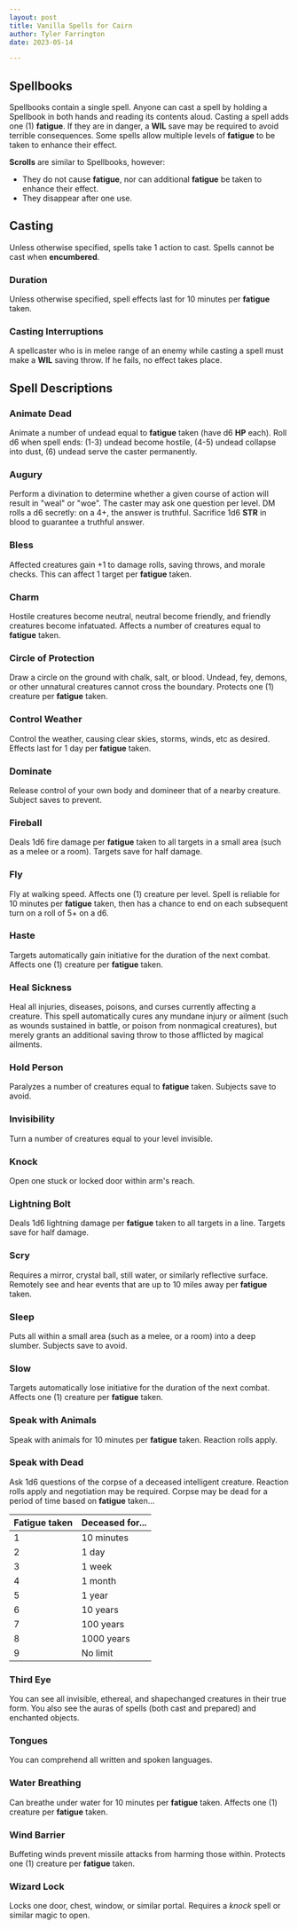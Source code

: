 ```yaml
---
layout: post
title: Vanilla Spells for Cairn
author: Tyler Farrington
date: 2023-05-14

---
```


## Spellbooks

Spellbooks contain a single spell. Anyone can cast a spell by holding a Spellbook in both hands and reading its contents aloud. Casting a spell adds one (1) **fatigue**. If they are in danger, a **WIL** save may be required to avoid terrible consequences. Some spells allow multiple levels of **fatigue** to be taken to enhance their effect.

**Scrolls** are similar to Spellbooks, however:

* They do not cause **fatigue**, nor can additional **fatigue** be taken to enhance their effect.
* They disappear after one use.

## Casting

Unless otherwise specified, spells take 1 action to cast. Spells cannot be cast when **encumbered**.  

### Duration

Unless otherwise specified, spell effects last for 10 minutes per **fatigue** taken.  

### Casting Interruptions

A spellcaster who is in melee range of an enemy while casting a spell must make a **WIL** saving throw. If he fails, no effect takes place.

## Spell Descriptions

### Animate Dead

Animate a number of undead equal to **fatigue** taken (have d6 **HP** each). Roll d6 when spell ends: (1-3) undead become hostile, (4-5) undead collapse into dust, (6) undead serve the caster permanently.

### Augury

Perform a divination to determine whether a given course of action will result in "weal" or "woe". The caster may ask one question per level. DM rolls a d6 secretly: on a 4+, the answer is truthful. Sacrifice 1d6 **STR** in blood to guarantee a truthful answer.

### Bless

Affected creatures gain +1 to damage rolls, saving throws, and morale checks. This can affect 1 target per **fatigue** taken.

### Charm

Hostile creatures become neutral, neutral become friendly, and friendly creatures become infatuated. Affects a number of creatures equal to **fatigue** taken.

### Circle of Protection

Draw a circle on the ground with chalk, salt, or blood. Undead, fey, demons, or other unnatural creatures cannot cross the boundary. Protects one (1) creature per **fatigue** taken.

### Control Weather

Control the weather, causing clear skies, storms, winds, etc as desired. Effects last for 1 day per **fatigue** taken.

### Dominate

Release control of your own body and domineer that of a nearby creature. Subject saves to prevent.

### Fireball

Deals 1d6 fire damage per **fatigue** taken to all targets in a small area (such as a melee or a room). Targets save for half damage.

### Fly

Fly at walking speed. Affects one (1) creature per level. Spell is reliable for 10 minutes per **fatigue** taken, then has a chance to end on each subsequent turn on a roll of 5+ on a d6.

### Haste

Targets automatically gain initiative for the duration of the next combat. Affects one (1) creature per **fatigue** taken.

### Heal Sickness

Heal all injuries, diseases, poisons, and curses currently affecting a creature. This spell automatically cures any mundane injury or ailment (such as wounds sustained in battle, or poison from nonmagical creatures), but merely grants an additional saving throw to those afflicted by magical ailments.

### Hold Person

Paralyzes a number of creatures equal to **fatigue** taken. Subjects save to avoid.

### Invisibility

Turn a number of creatures equal to your level invisible.

### Knock

Open one stuck or locked door within arm's reach.

### Lightning Bolt

Deals 1d6 lightning damage per **fatigue** taken to all targets in a line. Targets save for half damage.

### Scry

Requires a mirror, crystal ball, still water, or similarly reflective surface. Remotely see and hear events that are up to 10 miles away per **fatigue** taken.

### Sleep

Puts all within a small area (such as a melee, or a room) into a deep slumber. Subjects save to avoid.

### Slow

Targets automatically lose initiative for the duration of the next combat. Affects one (1) creature per **fatigue** taken.

### Speak with Animals

Speak with animals for 10 minutes per **fatigue** taken. Reaction rolls apply.

### Speak with Dead

Ask 1d6 questions of the corpse of a deceased intelligent creature. Reaction rolls apply and negotiation may be required. Corpse may be dead for a period of time based on **fatigue** taken...

| **Fatigue** taken | Deceased for... |
|-------------------|-----------------|
| 1                 | 10 minutes      |
| 2                 | 1 day           |
| 3                 | 1 week          |
| 4                 | 1 month         |
| 5                 | 1 year          |
| 6                 | 10 years        |
| 7                 | 100 years       |
| 8                 | 1000 years      |
| 9                 | No limit        |

### Third Eye

You can see all invisible, ethereal, and shapechanged creatures in their true form. You also see the auras of spells (both cast and prepared) and enchanted objects.

### Tongues

You can comprehend all written and spoken languages.

### Water Breathing

Can breathe under water for 10 minutes per **fatigue** taken. Affects one (1) creature per **fatigue** taken.

### Wind Barrier

Buffeting winds prevent missile attacks from harming those within. Protects one (1) creature per **fatigue** taken.

### Wizard Lock

Locks one door, chest, window, or similar portal. Requires a *knock* spell or similar magic to open.